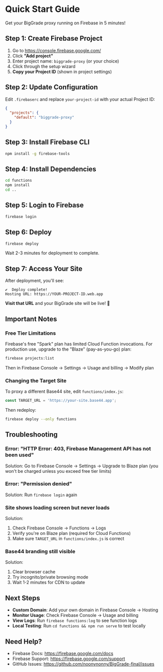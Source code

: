 # Quick Start Guide

Get your BigGrade proxy running on Firebase in 5 minutes!

## Step 1: Create Firebase Project

1. Go to https://console.firebase.google.com/
2. Click **"Add project"**
3. Enter project name: `biggrade-proxy` (or your choice)
4. Click through the setup wizard
5. **Copy your Project ID** (shown in project settings)

## Step 2: Update Configuration

Edit `.firebaserc` and replace `your-project-id` with your actual Project ID:

```json
{
  "projects": {
    "default": "biggrade-proxy"
  }
}
```

## Step 3: Install Firebase CLI

```bash
npm install -g firebase-tools
```

## Step 4: Install Dependencies

```bash
cd functions
npm install
cd ..
```

## Step 5: Login to Firebase

```bash
firebase login
```

## Step 6: Deploy

```bash
firebase deploy
```

Wait 2-3 minutes for deployment to complete.

## Step 7: Access Your Site

After deployment, you'll see:

```
✔  Deploy complete!
Hosting URL: https://YOUR-PROJECT-ID.web.app
```

**Visit that URL** and your BigGrade site will be live! 🎉

## Important Notes

### Free Tier Limitations

Firebase's free "Spark" plan has limited Cloud Function invocations. For production use, upgrade to the "Blaze" (pay-as-you-go) plan:

```bash
firebase projects:list
```

Then in Firebase Console → Settings → Usage and billing → Modify plan

### Changing the Target Site

To proxy a different Base44 site, edit `functions/index.js`:

```javascript
const TARGET_URL = 'https://your-site.base44.app';
```

Then redeploy:

```bash
firebase deploy --only functions
```

## Troubleshooting

### Error: "HTTP Error: 403, Firebase Management API has not been used"

Solution: Go to Firebase Console → Settings → Upgrade to Blaze plan (you won't be charged unless you exceed free tier limits)

### Error: "Permission denied"

Solution: Run `firebase login` again

### Site shows loading screen but never loads

Solution: 
1. Check Firebase Console → Functions → Logs
2. Verify you're on Blaze plan (required for Cloud Functions)
3. Make sure `TARGET_URL` in `functions/index.js` is correct

### Base44 branding still visible

Solution:
1. Clear browser cache
2. Try incognito/private browsing mode
3. Wait 1-2 minutes for CDN to update

## Next Steps

- **Custom Domain**: Add your own domain in Firebase Console → Hosting
- **Monitor Usage**: Check Firebase Console → Usage and billing
- **View Logs**: Run `firebase functions:log` to see function logs
- **Local Testing**: Run `cd functions && npm run serve` to test locally

## Need Help?

- Firebase Docs: https://firebase.google.com/docs
- Firebase Support: https://firebase.google.com/support
- GitHub Issues: https://github.com/noonynonny/BigGrade-final/issues

